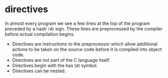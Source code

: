# directives

In almost every program we see a few lines at the top of the program preceded by a hash `(#`) sign. These lines are preprocessed by the compiler before actual compilation begins.

- Directives are instructions to the preprocessor which allow additional actions to be taken on the source code before it is compiled into object code.
- Directives are not part of the C language itself.
- Directives begin with the has (`#`) symbol.
- Directives can be nested.